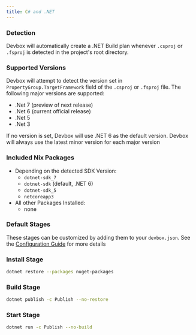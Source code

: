 ```yaml
---
title: C# and .NET
---
```


### Detection

Devbox will automatically create a .NET Build plan whenever `.csproj` or `.fsproj` is detected in the project's root directory.


### Supported Versions

Devbox will attempt to detect the version set in `PropertyGroup.TargetFramework` field of the `.csproj` or `.fsproj` file. The following major versions are supported:

- .Net 7 (preview of next release)
- .Net 6 (current official release)
- .Net 5
- .Net 3

If no version is set, Devbox will use .NET 6 as the default version. Devbox will always use the latest minor version for each major version

### Included Nix Packages

- Depending on the detected SDK Version:
    - `dotnet-sdk_7`
    - `dotnet-sdk` (default, .NET 6)
    - `dotnet-sdk_5`
    - `netcoreapp3`
- All other Packages Installed:
    - none

### Default Stages

These stages can be customized by adding them to your `devbox.json`. See the [Configuration Guide](../configuration.md) for more details

### Install Stage

```bash
dotnet restore --packages nuget-packages
```

### Build Stage

```bash
dotnet publish -c Publish --no-restore
```

### Start Stage

```bash
dotnet run -c Publish --no-build
```